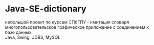 # Java-SE-dictionary

небольшой проект по курсам СПбГПУ - имитация словаря<br>
многопользовательское графическое приложение с соединением к базе данных<br>
Java, Swing, JDBS, MySQL
